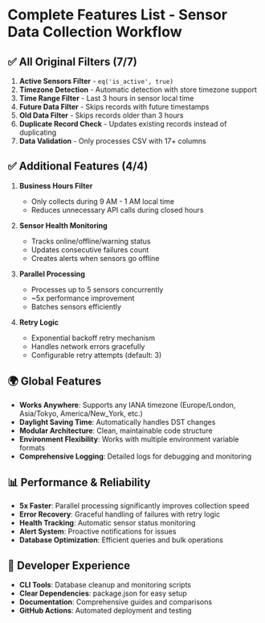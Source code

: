 # Complete Features List - Sensor Data Collection Workflow

## ✅ All Original Filters (7/7)

1. **Active Sensors Filter** - `eq('is_active', true)`
2. **Timezone Detection** - Automatic detection with store timezone support
3. **Time Range Filter** - Last 3 hours in sensor local time
4. **Future Data Filter** - Skips records with future timestamps
5. **Old Data Filter** - Skips records older than 3 hours
6. **Duplicate Record Check** - Updates existing records instead of duplicating
7. **Data Validation** - Only processes CSV with 17+ columns

## ✅ Additional Features (4/4)

1. **Business Hours Filter** 
   - Only collects during 9 AM - 1 AM local time
   - Reduces unnecessary API calls during closed hours

2. **Sensor Health Monitoring**
   - Tracks online/offline/warning status
   - Updates consecutive failures count
   - Creates alerts when sensors go offline

3. **Parallel Processing**
   - Processes up to 5 sensors concurrently
   - ~5x performance improvement
   - Batches sensors efficiently

4. **Retry Logic**
   - Exponential backoff retry mechanism
   - Handles network errors gracefully
   - Configurable retry attempts (default: 3)

## 🌍 Global Features

- **Works Anywhere**: Supports any IANA timezone (Europe/London, Asia/Tokyo, America/New_York, etc.)
- **Daylight Saving Time**: Automatically handles DST changes
- **Modular Architecture**: Clean, maintainable code structure
- **Environment Flexibility**: Works with multiple environment variable formats
- **Comprehensive Logging**: Detailed logs for debugging and monitoring

## 📊 Performance & Reliability

- **5x Faster**: Parallel processing significantly improves collection speed
- **Error Recovery**: Graceful handling of failures with retry logic
- **Health Tracking**: Automatic sensor status monitoring
- **Alert System**: Proactive notifications for issues
- **Database Optimization**: Efficient queries and bulk operations

## 🔧 Developer Experience

- **CLI Tools**: Database cleanup and monitoring scripts
- **Clear Dependencies**: package.json for easy setup
- **Documentation**: Comprehensive guides and comparisons
- **GitHub Actions**: Automated deployment and testing